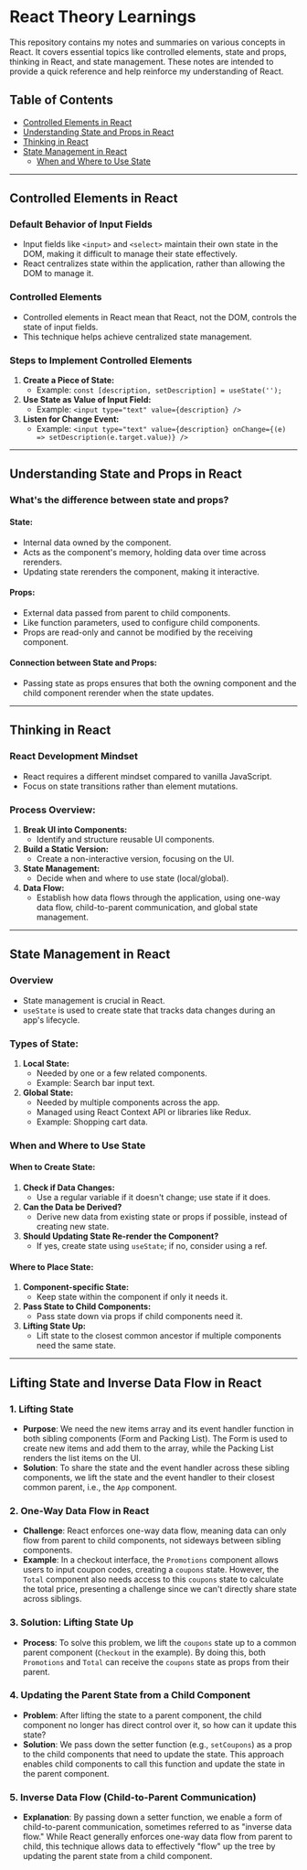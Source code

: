 # React Theory Learnings

This repository contains my notes and summaries on various concepts in React. It covers essential topics like controlled elements, state and props, thinking in React, and state management. These notes are intended to provide a quick reference and help reinforce my understanding of React.

## Table of Contents

- [Controlled Elements in React](#controlled-elements-in-react)
- [Understanding State and Props in React](#understanding-state-and-props-in-react)
- [Thinking in React](#thinking-in-react)
- [State Management in React](#state-management-in-react)
  - [When and Where to Use State](#when-and-where-to-use-state)

---

## Controlled Elements in React

### Default Behavior of Input Fields

- Input fields like `<input>` and `<select>` maintain their own state in the DOM, making it difficult to manage their state effectively.
- React centralizes state within the application, rather than allowing the DOM to manage it.

### Controlled Elements

- Controlled elements in React mean that React, not the DOM, controls the state of input fields.
- This technique helps achieve centralized state management.

### Steps to Implement Controlled Elements

1. **Create a Piece of State:**
   - Example: `const [description, setDescription] = useState('');`
2. **Use State as Value of Input Field:**
   - Example: `<input type="text" value={description} />`
3. **Listen for Change Event:**
   - Example: `<input type="text" value={description} onChange={(e) => setDescription(e.target.value)} />`

---

## Understanding State and Props in React

### What's the difference between state and props?

#### State:

- Internal data owned by the component.
- Acts as the component's memory, holding data over time across rerenders.
- Updating state rerenders the component, making it interactive.

#### Props:

- External data passed from parent to child components.
- Like function parameters, used to configure child components.
- Props are read-only and cannot be modified by the receiving component.

#### Connection between State and Props:

- Passing state as props ensures that both the owning component and the child component rerender when the state updates.

---

## Thinking in React

### React Development Mindset

- React requires a different mindset compared to vanilla JavaScript.
- Focus on state transitions rather than element mutations.

### Process Overview:

1. **Break UI into Components:**
   - Identify and structure reusable UI components.
2. **Build a Static Version:**
   - Create a non-interactive version, focusing on the UI.
3. **State Management:**
   - Decide when and where to use state (local/global).
4. **Data Flow:**
   - Establish how data flows through the application, using one-way data flow, child-to-parent communication, and global state management.

---

## State Management in React

### Overview

- State management is crucial in React.
- `useState` is used to create state that tracks data changes during an app's lifecycle.

### Types of State:

1. **Local State:**
   - Needed by one or a few related components.
   - Example: Search bar input text.
2. **Global State:**
   - Needed by multiple components across the app.
   - Managed using React Context API or libraries like Redux.
   - Example: Shopping cart data.

### When and Where to Use State

#### When to Create State:

1. **Check if Data Changes:**
   - Use a regular variable if it doesn't change; use state if it does.
2. **Can the Data be Derived?**
   - Derive new data from existing state or props if possible, instead of creating new state.
3. **Should Updating State Re-render the Component?**
   - If yes, create state using `useState`; if no, consider using a ref.

#### Where to Place State:

1. **Component-specific State:**
   - Keep state within the component if only it needs it.
2. **Pass State to Child Components:**
   - Pass state down via props if child components need it.
3. **Lifting State Up:**
   - Lift state to the closest common ancestor if multiple components need the same state.

---

## Lifting State and Inverse Data Flow in React

### 1. Lifting State

- **Purpose**: We need the new items array and its event handler function in both sibling components (Form and Packing List). The Form is used to create new items and add them to the array, while the Packing List renders the list items on the UI.
- **Solution**: To share the state and the event handler across these sibling components, we lift the state and the event handler to their closest common parent, i.e., the `App` component.

### 2. One-Way Data Flow in React

- **Challenge**: React enforces one-way data flow, meaning data can only flow from parent to child components, not sideways between sibling components.
- **Example**: In a checkout interface, the `Promotions` component allows users to input coupon codes, creating a `coupons` state. However, the `Total` component also needs access to this `coupons` state to calculate the total price, presenting a challenge since we can't directly share state across siblings.

### 3. Solution: Lifting State Up

- **Process**: To solve this problem, we lift the `coupons` state up to a common parent component (`Checkout` in the example). By doing this, both `Promotions` and `Total` can receive the `coupons` state as props from their parent.

### 4. Updating the Parent State from a Child Component

- **Problem**: After lifting the state to a parent component, the child component no longer has direct control over it, so how can it update this state?
- **Solution**: We pass down the setter function (e.g., `setCoupons`) as a prop to the child components that need to update the state. This approach enables child components to call this function and update the state in the parent component.

### 5. Inverse Data Flow (Child-to-Parent Communication)

- **Explanation**: By passing down a setter function, we enable a form of child-to-parent communication, sometimes referred to as "inverse data flow." While React generally enforces one-way data flow from parent to child, this technique allows data to effectively "flow" up the tree by updating the parent state from a child component.
